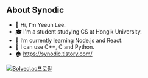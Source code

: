 ## About Synodic

- 👋 Hi, I’m Yeeun Lee.  
- 🎓 I'm a student studying CS at Hongik University.   
- 🌱 I’m currently learning Node.js and React.  
- 💪 I can use C++, C and Python.
- 🏠 https://synodic.tistory.com/


[![Solved.ac프로필](http://mazassumnida.wtf/api/v2/generate_badge?boj=akinakamori)](https://solved.ac/akinakamori)
